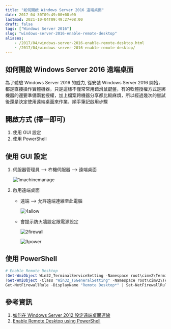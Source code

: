 ```yaml
---
title: "如何開啟 Windows Server 2016 遠端桌面"
date: 2017-04-30T09:49:00+08:00
lastmod: 2021-10-04T09:49:27+08:00
draft: false
tags: ["Windows Server 2016"]
slug: "windows-server-2016-enable-remote-desktop"
aliases:
    - /2017/04/windows-server-2016-enable-remote-desktop.html
    - /2017/04/windows-server-2016-enable-remote-desktop/
---
```

## 如何開啟 Windows Server 2016 遠端桌面

為了體驗 Windows Server 2016 的威力, 從安裝 Windows Server 2016 開始，都是直接操作實體機器，只是這樣不僅常常用錯滑鼠鍵盤，有的軟體授權方式是綁機器的還要準備兩套授權，加上檔案跨機器分享都比較麻煩，所以經過幾次的嘗試後還是決定使用遠端桌面來作業，順手筆記啟用步驟

## 開啟方式 (擇一即可)

1. 使用 GUI 設定
2. 使用 PowerShell

## 使用 GUI 設定

1. 伺服器管理員 --> 杵機伺服器 --> 遠端桌面

    ![1machinemanage](https://cloud.githubusercontent.com/assets/3851540/25560558/fbafa4ec-2d89-11e7-9cff-3a64607c8146.png)

2. 啟用遠端桌面
    * 遠端 --> 允許遠端連線至此電腦

        ![4allow](https://cloud.githubusercontent.com/assets/3851540/25560561/fbf098b2-2d89-11e7-91fc-d73d97aa6a99.png)

    * 會提示防火牆設定跟電源設定

         ![2firewall](https://cloud.githubusercontent.com/assets/3851540/25560559/fbce5572-2d89-11e7-9024-a8fccd17a356.png)

         ![3power](https://cloud.githubusercontent.com/assets/3851540/25560560/fbd74466-2d89-11e7-9618-be52dce1d6d7.png)

## 使用 PowerShell

```ps1
# Enable Remote Desktop
(Get-WmiObject Win32_TerminalServiceSetting -Namespace root\cimv2\TerminalServices).SetAllowTsConnections(1,1) | Out-Null
(Get-WmiObject -Class "Win32_TSGeneralSetting" -Namespace root\cimv2\TerminalServices -Filter "TerminalName='RDP-tcp'").SetUserAuthenticationRequired(0) | Out-Null
Get-NetFirewallRule -DisplayName "Remote Desktop*" | Set-NetFirewallRule -enabled true
```

## 參考資訊

1. [如何在 Windows Server 2012 設定遠端桌面連線](https://support.microsoft.com/zh-tw/help/2764220)
2. [Enable Remote Desktop using PowerShell](http://windowsitpro.com/windows/enable-remote-desktop-using-powershell)
